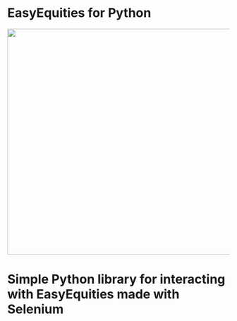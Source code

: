 # EasyEquities for Python

<p align="center">
  <img width="512" src="https://github.com/lohanjs/images/blob/main/EasyEquities.png?raw=true"
</p>

# Simple Python library for interacting with EasyEquities made with Selenium
